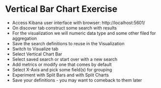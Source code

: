 # Vertical Bar Chart Exercise #

* Access Kibana user interface with browser: http://localhost:5601/
* On discover tab construct some search with results
* For the visualization we will numeric data type and some other filed for aggregation
* Save the search definitions to reuse in the Visualization
* Switch to Visualize tab
* Select Vertical Chart Bar
* Select saved search or start over with a new search
* Add metrics or modify one that comes by default
* Select X-Axis and pick some field(s) for grouping
* Experiment with Split Bars and with Split Charts
* Save your definitions - you may want to comeback to them later